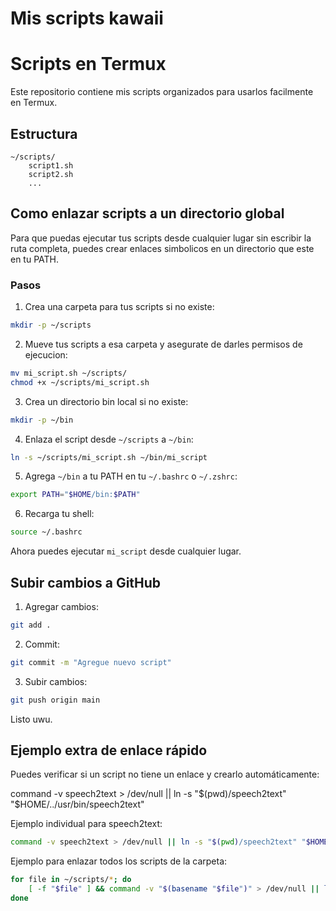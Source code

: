 # Mis scripts kawaii
# Scripts en Termux

Este repositorio contiene mis scripts organizados para usarlos facilmente en Termux.

## Estructura

```
~/scripts/
    script1.sh
    script2.sh
    ...
```

## Como enlazar scripts a un directorio global

Para que puedas ejecutar tus scripts desde cualquier lugar sin escribir la ruta completa, puedes crear enlaces simbolicos en un directorio que este en tu PATH.

### Pasos

1. Crea una carpeta para tus scripts si no existe:
```bash
mkdir -p ~/scripts
```

2. Mueve tus scripts a esa carpeta y asegurate de darles permisos de ejecucion:
```bash
mv mi_script.sh ~/scripts/
chmod +x ~/scripts/mi_script.sh
```

3. Crea un directorio bin local si no existe:
```bash
mkdir -p ~/bin
```

4. Enlaza el script desde `~/scripts` a `~/bin`:
```bash
ln -s ~/scripts/mi_script.sh ~/bin/mi_script
```

5. Agrega `~/bin` a tu PATH en tu `~/.bashrc` o `~/.zshrc`:
```bash
export PATH="$HOME/bin:$PATH"
```

6. Recarga tu shell:
```bash
source ~/.bashrc
```

Ahora puedes ejecutar `mi_script` desde cualquier lugar.

## Subir cambios a GitHub

1. Agregar cambios:
```bash
git add .
```

2. Commit:
```bash
git commit -m "Agregue nuevo script"
```

3. Subir cambios:
```bash
git push origin main
```

Listo uwu.

## Ejemplo extra de enlace rápido

Puedes verificar si un script no tiene un enlace y crearlo automáticamente:

command -v speech2text > /dev/null || ln -s "$(pwd)/speech2text" "$HOME/../usr/bin/speech2text"

Ejemplo individual para speech2text:
```bash
command -v speech2text > /dev/null || ln -s "$(pwd)/speech2text" "$HOME/../usr/bin/speech2text"
```

Ejemplo para enlazar todos los scripts de la carpeta:
```bash
for file in ~/scripts/*; do
    [ -f "$file" ] && command -v "$(basename "$file")" > /dev/null || ln -s "$file" "$HOME/../usr/bin/$(basename "$file")"
done
```
